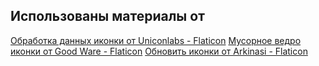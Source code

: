 Использованы материалы от
---
<a href="https://www.flaticon.com/ru/free-icons/-" title="обработка данных иконки">Обработка данных иконки от Uniconlabs - Flaticon</a>
<a href="https://www.flaticon.com/ru/free-icons/-" title="мусорное ведро иконки">Мусорное ведро иконки от Good Ware - Flaticon</a>
<a href="https://www.flaticon.com/ru/free-icons/" title="обновить иконки">Обновить иконки от Arkinasi - Flaticon</a>